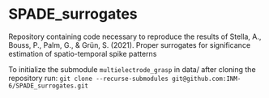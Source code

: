 # SPADE_surrogates
Repository containing code necessary to reproduce the results of Stella, A., Bouss, P., Palm, G., &amp; Grün, S. (2021). Proper surrogates for significance estimation of spatio-temporal spike patterns

To initialize the submodule `multielectrode_grasp` in data/ after cloning the repository run:
`git clone --recurse-submodules git@github.com:INM-6/SPADE_surrogates.git`
